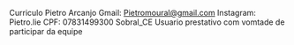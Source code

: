 Curriculo 
Pietro Arcanjo         Gmail: Pietromoural@gmail.com 
                       Instagram: Pietro.lie
                       CPF: 07831499300
                       Sobral_CE
Usuario prestativo com vomtade de participar da equipe 
